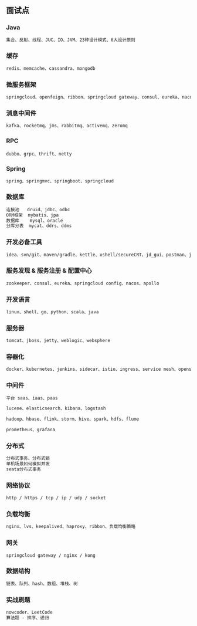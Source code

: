 ## 面试点

### Java

```markdown
集合、反射、线程、JUC、IO、JVM、23种设计模式、6大设计原则
```

### 缓存

```markdown
redis、memcache、cassandra、mongodb
```

### 微服务框架

```markdown
springcloud、openfeign、ribbon、springcloud gateway、consul、eureka、nacos、sleuth、nginx/haproxy/keepalived/lvs、auth
```

### 消息中间件

```markdown
kafka、rocketmq、jms、rabbitmq、activemq、zeromq
```

### RPC

```shell
dubbo、grpc、thrift、netty
```

### Spring

```markdown
spring、springmvc、springboot、springcloud
```

### 数据库

```markdown
连接池   druid、jdbc、odbc
ORM框架  mybatis、jpa
数据库    mysql、oracle
分库分表  mycat、ddrs、ddms
```

### 开发必备工具

```markdown
idea、svn/git、maven/gradle、kettle、xshell/secureCRT、jd_gui、postman、jmeter
```

### 服务发现 & 服务注册 & 配置中心

```markdown
zookeeper、consul、eureka、springcloud config、nacos、apollo
```

### 开发语言

```markdown
linux、shell、go、python、scala、java
```

### 服务器

```markdown
tomcat、jboss、jetty、weblogic、websphere
```

### 容器化

```markdown
docker、kubernetes、jenkins、sidecar、istio、ingress、service mesh、openstack
```

### 中间件

```markdown
平台 saas、iaas、paas

lucene、elasticsearch、kibana、logstash

hadoop、hbase、flink、storm、hive、spark、hdfs、flume

prometheus、grafana
```

### 分布式

```markdown
分布式事务、分布式锁
单机场景如何模拟并发
seata分布式事务
```

### 网络协议

```markdown
http / https / tcp / ip / udp / socket
```

### 负载均衡

```markdown
nginx、lvs、keepalived、haproxy、ribbon、负载均衡策略
```

### 网关

```shell
springcloud gateway / nginx / kong
```

### 数据结构

```markdown
链表、队列、hash、数组、堆栈、树
```

### 实战刷题

```markdown
nowcoder、LeetCode
算法题 - 排序、递归
```

### 
